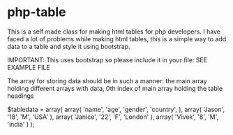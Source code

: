 # php-table
This is a self made class for making html tables for php developers. I have faced a lot of problems while making html tables, this is a simple way to add data to a table and style it using bootstrap. 

IMPORTANT: This uses bootstrap so please include it in your file: SEE EXAMPLE FILE

The array for storing data should be in such a manner: the main array holding different arrays with data, 0th index of main array holding the table headings

$tabledata = array(
  array(
    'name',
    'age',
    'gender',
    'country',
  ),
  array(
    'Jason',
    '18',
    'M',
    'USA'
  ),
  array(
    'Janice',
    '22',
    'F',
    'London'
  ),
  array(
    'Vivek',
    '8',
    'M',
    'india'
  )
);
